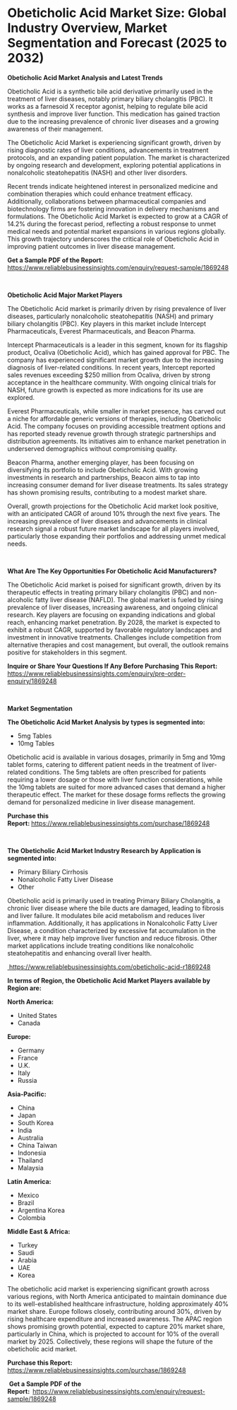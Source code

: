 <p><h1>Obeticholic Acid Market Size: Global Industry Overview, Market Segmentation and Forecast (2025 to 2032)</h1></p><p><strong>Obeticholic Acid Market Analysis and Latest Trends</strong></p>
<p><p>Obeticholic Acid is a synthetic bile acid derivative primarily used in the treatment of liver diseases, notably primary biliary cholangitis (PBC). It works as a farnesoid X receptor agonist, helping to regulate bile acid synthesis and improve liver function. This medication has gained traction due to the increasing prevalence of chronic liver diseases and a growing awareness of their management.</p><p>The Obeticholic Acid Market is experiencing significant growth, driven by rising diagnostic rates of liver conditions, advancements in treatment protocols, and an expanding patient population. The market is characterized by ongoing research and development, exploring potential applications in nonalcoholic steatohepatitis (NASH) and other liver disorders.</p><p>Recent trends indicate heightened interest in personalized medicine and combination therapies which could enhance treatment efficacy. Additionally, collaborations between pharmaceutical companies and biotechnology firms are fostering innovation in delivery mechanisms and formulations. The Obeticholic Acid Market is expected to grow at a CAGR of 14.2% during the forecast period, reflecting a robust response to unmet medical needs and potential market expansions in various regions globally. This growth trajectory underscores the critical role of Obeticholic Acid in improving patient outcomes in liver disease management.</p></p>
<p><strong>Get a Sample PDF of the Report:&nbsp;</strong> <a href="https://www.reliablebusinessinsights.com/enquiry/request-sample/1869248?utm_campaign=2950&utm_medium=2&utm_source=Github&utm_content=ia&utm_term=19042025&utm_id=obeticholic-acid">https://www.reliablebusinessinsights.com/enquiry/request-sample/1869248</a></p>
<p>&nbsp;</p>
<p><strong>Obeticholic Acid Major Market Players</strong></p>
<p><p>The Obeticholic Acid market is primarily driven by rising prevalence of liver diseases, particularly nonalcoholic steatohepatitis (NASH) and primary biliary cholangitis (PBC). Key players in this market include Intercept Pharmaceuticals, Everest Pharmaceuticals, and Beacon Pharma.</p><p>Intercept Pharmaceuticals is a leader in this segment, known for its flagship product, Ocaliva (Obeticholic Acid), which has gained approval for PBC. The company has experienced significant market growth due to the increasing diagnosis of liver-related conditions. In recent years, Intercept reported sales revenues exceeding $250 million from Ocaliva, driven by strong acceptance in the healthcare community. With ongoing clinical trials for NASH, future growth is expected as more indications for its use are explored.</p><p>Everest Pharmaceuticals, while smaller in market presence, has carved out a niche for affordable generic versions of therapies, including Obeticholic Acid. The company focuses on providing accessible treatment options and has reported steady revenue growth through strategic partnerships and distribution agreements. Its initiatives aim to enhance market penetration in underserved demographics without compromising quality.</p><p>Beacon Pharma, another emerging player, has been focusing on diversifying its portfolio to include Obeticholic Acid. With growing investments in research and partnerships, Beacon aims to tap into increasing consumer demand for liver disease treatments. Its sales strategy has shown promising results, contributing to a modest market share.</p><p>Overall, growth projections for the Obeticholic Acid market look positive, with an anticipated CAGR of around 10% through the next five years. The increasing prevalence of liver diseases and advancements in clinical research signal a robust future market landscape for all players involved, particularly those expanding their portfolios and addressing unmet medical needs.</p></p>
<p>&nbsp;</p>
<p><strong>What Are The Key Opportunities For Obeticholic Acid Manufacturers?</strong></p>
<p><p>The Obeticholic Acid market is poised for significant growth, driven by its therapeutic effects in treating primary biliary cholangitis (PBC) and non-alcoholic fatty liver disease (NAFLD). The global market is fueled by rising prevalence of liver diseases, increasing awareness, and ongoing clinical research. Key players are focusing on expanding indications and global reach, enhancing market penetration. By 2028, the market is expected to exhibit a robust CAGR, supported by favorable regulatory landscapes and investment in innovative treatments. Challenges include competition from alternative therapies and cost management, but overall, the outlook remains positive for stakeholders in this segment.</p></p>
<p><strong>Inquire or Share Your Questions If Any Before Purchasing This Report:</strong> <a href="https://www.reliablebusinessinsights.com/enquiry/pre-order-enquiry/1869248?utm_campaign=2950&utm_medium=2&utm_source=Github&utm_content=ia&utm_term=19042025&utm_id=obeticholic-acid">https://www.reliablebusinessinsights.com/enquiry/pre-order-enquiry/1869248</a></p>
<p>&nbsp;</p>
<p><strong>Market Segmentation</strong></p>
<p><strong>The Obeticholic Acid Market Analysis by types is segmented into:</strong></p>
<p><ul><li>5mg Tables</li><li>10mg Tables</li></ul></p>
<p><p>Obeticholic acid is available in various dosages, primarily in 5mg and 10mg tablet forms, catering to different patient needs in the treatment of liver-related conditions. The 5mg tablets are often prescribed for patients requiring a lower dosage or those with liver function considerations, while the 10mg tablets are suited for more advanced cases that demand a higher therapeutic effect. The market for these dosage forms reflects the growing demand for personalized medicine in liver disease management.</p></p>
<p><strong>Purchase this Report:&nbsp;</strong><a href="https://www.reliablebusinessinsights.com/purchase/1869248?utm_campaign=2950&utm_medium=2&utm_source=Github&utm_content=ia&utm_term=19042025&utm_id=obeticholic-acid">https://www.reliablebusinessinsights.com/purchase/1869248</a></p>
<p>&nbsp;</p>
<p><strong>The Obeticholic Acid Market Industry Research by Application is segmented into:</strong></p>
<p><ul><li>Primary Biliary Cirrhosis</li><li>Nonalcoholic Fatty Liver Disease</li><li>Other</li></ul></p>
<p><p>Obeticholic acid is primarily used in treating Primary Biliary Cholangitis, a chronic liver disease where the bile ducts are damaged, leading to fibrosis and liver failure. It modulates bile acid metabolism and reduces liver inflammation. Additionally, it has applications in Nonalcoholic Fatty Liver Disease, a condition characterized by excessive fat accumulation in the liver, where it may help improve liver function and reduce fibrosis. Other market applications include treating conditions like nonalcoholic steatohepatitis and enhancing overall liver health.</p></p>
<p><a href="https://www.reliablebusinessinsights.com/obeticholic-acid-r1869248?utm_campaign=2950&utm_medium=2&utm_source=Github&utm_content=ia&utm_term=19042025&utm_id=obeticholic-acid">&nbsp;https://www.reliablebusinessinsights.com/obeticholic-acid-r1869248</a></p>
<p><strong>In terms of Region, the Obeticholic Acid Market Players available by Region are:</strong></p>
<p>
    <p> <strong> North America: </strong>
        <ul>
            <li>United States</li>
            <li>Canada</li>
        </ul>
        </p> 
    <p> <strong> Europe: </strong>
        <ul>
            <li>Germany</li>
            <li>France</li>
            <li>U.K.</li>
            <li>Italy</li>
            <li>Russia</li>
        </ul>
        </p> 
    <p> <strong> Asia-Pacific: </strong>
        <ul>
            <li>China</li>
            <li>Japan</li>
            <li>South Korea</li>
            <li>India</li>
            <li>Australia</li>
            <li>China Taiwan</li>
            <li>Indonesia</li>
            <li>Thailand</li>
            <li>Malaysia</li>
        </ul>
        </p> 
    <p> <strong> Latin America: </strong>
        <ul>
            <li>Mexico</li>
            <li>Brazil</li>
            <li>Argentina Korea</li>
            <li>Colombia</li>
        </ul>
        </p> 
    <p> <strong> Middle East & Africa: </strong>
        <ul>
            <li>Turkey</li>
            <li>Saudi</li>
            <li>Arabia</li>
            <li>UAE</li>
            <li>Korea</li>
        </ul>
    </p>
    </p>
<p><p>The obeticholic acid market is experiencing significant growth across various regions, with North America anticipated to maintain dominance due to its well-established healthcare infrastructure, holding approximately 40% market share. Europe follows closely, contributing around 30%, driven by rising healthcare expenditure and increased awareness. The APAC region shows promising growth potential, expected to capture 20% market share, particularly in China, which is projected to account for 10% of the overall market by 2025. Collectively, these regions will shape the future of the obeticholic acid market.</p></p>
<p><strong>Purchase this Report: </strong><a href="https://www.reliablebusinessinsights.com/purchase/1869248?utm_campaign=2950&utm_medium=2&utm_source=Github&utm_content=ia&utm_term=19042025&utm_id=obeticholic-acid">https://www.reliablebusinessinsights.com/purchase/1869248</a></p>
<p>&nbsp;<strong>Get a Sample PDF of the Report:&nbsp;&nbsp;</strong><a href="https://www.reliablebusinessinsights.com/enquiry/request-sample/1869248?utm_campaign=2950&utm_medium=2&utm_source=Github&utm_content=ia&utm_term=19042025&utm_id=obeticholic-acid">https://www.reliablebusinessinsights.com/enquiry/request-sample/1869248</a></p>
<p><strong></strong></p>
<p><p></p><p></p><p></p></p>